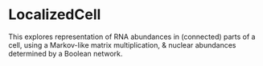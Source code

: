# LocalizedCell
This explores representation of RNA  abundances in (connected) parts of a cell, using a Markov-like matrix multiplication, &amp; nuclear abundances determined by a Boolean network.
